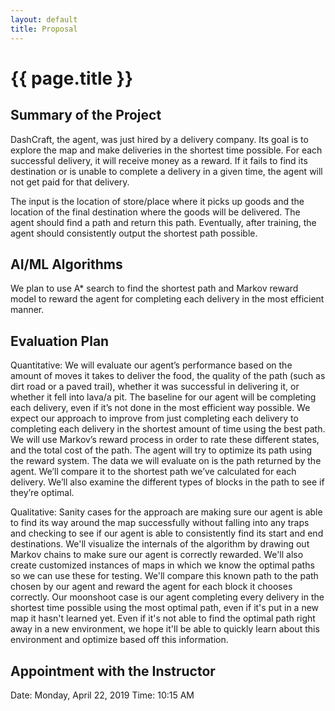 ```yaml
---
layout: default
title: Proposal
---
```


# {{ page.title }}

## Summary of the Project

DashCraft, the agent, was just hired by a delivery company. Its goal is to explore the map and make deliveries in the shortest time possible. For each successful delivery, it will receive money as a reward. If it fails to find its destination or is unable to complete a delivery in a given time, the agent will not get paid for that delivery.

The input is the location of store/place where it picks up goods and the location of the final destination where the goods will be delivered. The agent should find a path and return this path. Eventually, after training, the agent should consistently output the shortest path possible.


## AI/ML Algorithms

We plan to use A* search to find the shortest path and Markov reward model to reward the agent for completing each delivery in the most efficient manner.


## Evaluation Plan

Quantitative:
We will evaluate our agent’s performance based on the amount of moves it takes to deliver the food, the quality of the path (such as dirt road or a paved trail), whether it was successful in delivering it, or whether it fell into lava/a pit. The baseline for our agent will be completing each delivery, even if it’s not done in the most efficient way possible. We expect our approach to improve from just completing each delivery to completing each delivery in the shortest amount of time using the best path. We will use Markov’s reward process in order to rate these different states, and the total cost of the path. The agent will try to optimize its path using the reward system. The data we will evaluate on is the path returned by the agent. We’ll compare it to the shortest path we’ve calculated for each delivery. We’ll also examine the different types of blocks in the path to see if they’re optimal.

Qualitative:
Sanity cases for the approach are making sure our agent is able to find its way around the map successfully without falling into any traps and checking to see if our agent is able to consistently find its start and end destinations. We'll visualize the internals of the algorithm by drawing out Markov chains to make sure our agent is correctly rewarded. We'll also create customized instances of maps in which we know the optimal paths so we can use these for testing. We'll compare this known path to the path chosen by our agent and reward the agent for each block it chooses correctly. Our moonshoot case is our agent completing every delivery in the shortest time possible using the most optimal path, even if it's put in a new map it hasn't learned yet. Even if it's not able to find the optimal path right away in a new environment, we hope it'll be able to quickly learn about this environment and optimize based off this information.




## Appointment with the Instructor

Date: Monday, April 22, 2019
Time: 10:15 AM
